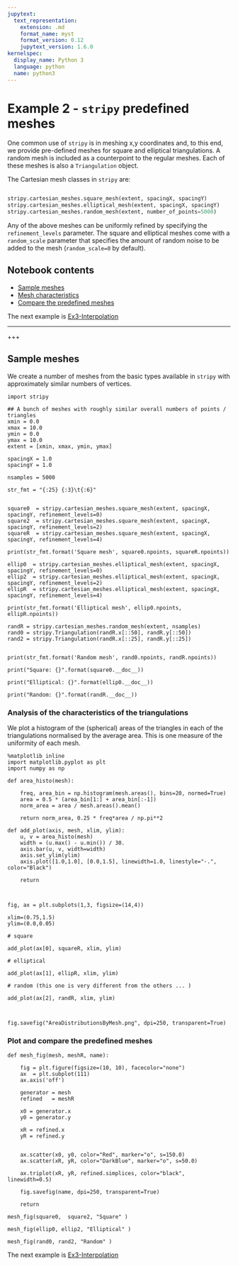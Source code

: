 ```yaml
---
jupytext:
  text_representation:
    extension: .md
    format_name: myst
    format_version: 0.12
    jupytext_version: 1.6.0
kernelspec:
  display_name: Python 3
  language: python
  name: python3
---
```


# Example 2 - `stripy` predefined meshes

One common use of `stripy` is in meshing x,y coordinates and, to this end, we provide pre-defined meshes for square and elliptical triangulations. A random mesh is included as a counterpoint to the regular meshes. Each of these meshes is also a `Triangulation` object.

The Cartesian mesh classes in `stripy` are:

```python

stripy.cartesian_meshes.square_mesh(extent, spacingX, spacingY)
stripy.cartesian_meshes.elliptical_mesh(extent, spacingX, spacingY)
stripy.cartesian_meshes.random_mesh(extent, number_of_points=5000)
``` 

Any of the above meshes can be uniformly refined by specifying the `refinement_levels` parameter. The square and elliptical meshes come with a `random_scale` parameter that specifies the amount of random noise to be added to the mesh (`random_scale=0` by default).

## Notebook contents

   - [Sample meshes](#Sample-meshes)
   - [Mesh characteristics](#Analysis-of-the-characteristics-of-the-triangulations)
   - [Compare the predefined meshes](#Plot-and-compare-the-predefined-meshes)

The next example is [Ex3-Interpolation](./Ex3-Interpolation.md)

---

+++

## Sample meshes

We create a number of meshes from the basic types available in `stripy` with approximately similar numbers of vertices.  

```{code-cell} ipython3
import stripy

## A bunch of meshes with roughly similar overall numbers of points / triangles
xmin = 0.0
xmax = 10.0
ymin = 0.0
ymax = 10.0
extent = [xmin, xmax, ymin, ymax]

spacingX = 1.0
spacingY = 1.0

nsamples = 5000

str_fmt = "{:25} {:3}\t{:6}"


square0  = stripy.cartesian_meshes.square_mesh(extent, spacingX, spacingY, refinement_levels=0)
square2  = stripy.cartesian_meshes.square_mesh(extent, spacingX, spacingY, refinement_levels=2)
squareR  = stripy.cartesian_meshes.square_mesh(extent, spacingX, spacingY, refinement_levels=4)

print(str_fmt.format('Square mesh', square0.npoints, squareR.npoints))

ellip0  = stripy.cartesian_meshes.elliptical_mesh(extent, spacingX, spacingY, refinement_levels=0)
ellip2  = stripy.cartesian_meshes.elliptical_mesh(extent, spacingX, spacingY, refinement_levels=2)
ellipR  = stripy.cartesian_meshes.elliptical_mesh(extent, spacingX, spacingY, refinement_levels=4)

print(str_fmt.format('Elliptical mesh', ellip0.npoints, ellipR.npoints))

randR = stripy.cartesian_meshes.random_mesh(extent, nsamples)
rand0 = stripy.Triangulation(randR.x[::50], randR.y[::50])
rand2 = stripy.Triangulation(randR.x[::25], randR.y[::25])


print(str_fmt.format('Random mesh', rand0.npoints, randR.npoints))
```

```{code-cell} ipython3
print("Square: {}".format(square0.__doc__))

print("Elliptical: {}".format(ellip0.__doc__))

print("Random: {}".format(randR.__doc__))
```

### Analysis of the characteristics of the triangulations

We plot a histogram of the (spherical) areas of the triangles in each of the triangulations normalised by the average area. This is one 
measure of the uniformity of each mesh.  

```{code-cell} ipython3
%matplotlib inline
import matplotlib.pyplot as plt
import numpy as np

def area_histo(mesh):
    
    freq, area_bin = np.histogram(mesh.areas(), bins=20, normed=True)
    area = 0.5 * (area_bin[1:] + area_bin[:-1])
    norm_area = area / mesh.areas().mean()
    
    return norm_area, 0.25 * freq*area / np.pi**2

def add_plot(axis, mesh, xlim, ylim):
    u, v = area_histo(mesh)
    width = (u.max() - u.min()) / 30.
    axis.bar(u, v, width=width)
    axis.set_ylim(ylim)
    axis.plot([1.0,1.0], [0.0,1.5], linewidth=1.0, linestyle="-.", color="Black")

    return



fig, ax = plt.subplots(1,3, figsize=(14,4))

xlim=(0.75,1.5)
ylim=(0.0,0.05)

# square

add_plot(ax[0], squareR, xlim, ylim)

# elliptical

add_plot(ax[1], ellipR, xlim, ylim)

# random (this one is very different from the others ... )

add_plot(ax[2], randR, xlim, ylim)



fig.savefig("AreaDistributionsByMesh.png", dpi=250, transparent=True)
```

### Plot and compare the predefined meshes 

```{code-cell} ipython3
def mesh_fig(mesh, meshR, name):

    fig = plt.figure(figsize=(10, 10), facecolor="none")
    ax  = plt.subplot(111)
    ax.axis('off')

    generator = mesh
    refined   = meshR

    x0 = generator.x
    y0 = generator.y

    xR = refined.x
    yR = refined.y
    

    ax.scatter(x0, y0, color="Red", marker="o", s=150.0)
    ax.scatter(xR, yR, color="DarkBlue", marker="o", s=50.0)
    
    ax.triplot(xR, yR, refined.simplices, color="black", linewidth=0.5)

    fig.savefig(name, dpi=250, transparent=True)
    
    return

mesh_fig(square0,  square2, "Square" )

mesh_fig(ellip0, ellip2, "Elliptical" )

mesh_fig(rand0, rand2, "Random" )
```




The next example is [Ex3-Interpolation](./Ex3-Interpolation.md)
